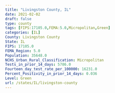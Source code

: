 ```yaml
---
title: "Livingston County, IL"
date: 2021-02-02
draft: false
type: county
tags: [FIPS:17105.0,FEMA:5.0,Micropolitan,Green]
categories: [IL]
County: Livingston County
State: IL
FIPS: 17105.0
FEMA_Region: 5.0
Population: 35648.0
NCHS_Urban_Rural_Classification: Micropolitan
Tests_in_prior_14_days: 5786.0
Fourteen_day_test_rate_per_100000: 16231.0
Percent_Positivity_in_prior_14_days: 0.036
Level: Green
url: /states/IL/livingston-county
---
```



